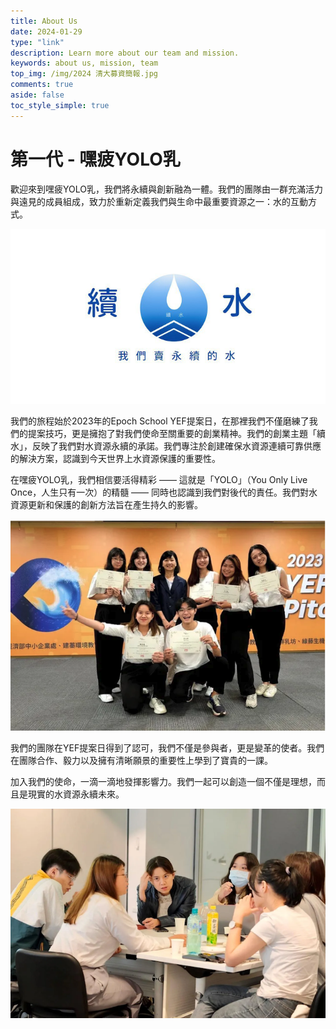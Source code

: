 ```yaml
---
title: About Us
date: 2024-01-29
type: "link"
description: Learn more about our team and mission.
keywords: about us, mission, team
top_img: /img/2024 清大募資簡報.jpg
comments: true
aside: false
toc_style_simple: true
---
```



# 第一代 - 嘿疲YOLO乳 

歡迎來到嘿疲YOLO乳，我們將永續與創新融為一體。我們的團隊由一群充滿活力與遠見的成員組成，致力於重新定義我們與生命中最重要資源之一：水的互動方式。

![團隊照片](img/image-1.png)

我們的旅程始於2023年的Epoch School YEF提案日，在那裡我們不僅磨練了我們的提案技巧，更是擁抱了對我們使命至關重要的創業精神。我們的創業主題「續水」，反映了我們對水資源永續的承諾。我們專注於創建確保水資源連續可靠供應的解決方案，認識到今天世界上水資源保護的重要性。

在嘿疲YOLO乳，我們相信要活得精彩 —— 這就是「YOLO」（You Only Live Once，人生只有一次）的精髓 —— 同時也認識到我們對後代的責任。我們對水資源更新和保護的創新方法旨在產生持久的影響。

![活動照片](img/image-2.png)

我們的團隊在YEF提案日得到了認可，我們不僅是參與者，更是變革的使者。我們在團隊合作、毅力以及擁有清晰願景的重要性上學到了寶貴的一課。

加入我們的使命，一滴一滴地發揮影響力。我們一起可以創造一個不僅是理想，而且是現實的水資源永續未來。

![工作照片](img/image-3.png)
